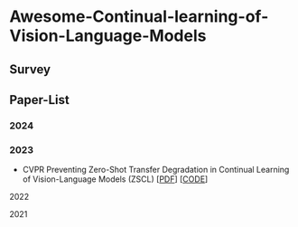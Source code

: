 # Awesome-Continual-learning-of-Vision-Language-Models


## Survey

## Paper-List

### 2024


### 2023
* CVPR Preventing Zero-Shot Transfer Degradation in Continual Learning of Vision-Language Models (ZSCL) [[PDF](https://arxiv.org/abs/2303.06628)] [[CODE](https://github.com/Thunderbeee/ZSCL/tree/main)]

2022


2021
